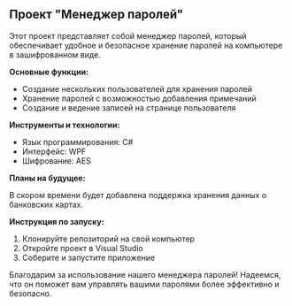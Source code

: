 
<body>
    <h2>Проект "Менеджер паролей"</h2>
    <p>Этот проект представляет собой менеджер паролей, который обеспечивает удобное и безопасное хранение паролей на компьютере в зашифрованном виде.</p>
    <p><strong>Основные функции:</strong></p>
    <ul>
        <li>Создание нескольких пользователей для хранения паролей</li>
        <li>Хранение паролей с возможностью добавления примечаний</li>
        <li>Создание и ведение записей на странице пользователя</li>
    </ul>
    <p><strong>Инструменты и технологии:</strong></p>
    <ul>
        <li>Язык программирования: C#</li>
        <li>Интерфейс: WPF</li>
        <li>Шифрование: AES</li>
    </ul>
    <p><strong>Планы на будущее:</strong></p>
    <p>В скором времени будет добавлена поддержка хранения данных о банковских картах.</p>
    <p><strong>Инструкция по запуску:</strong></p>
    <ol>
        <li>Клонируйте репозиторий на свой компьютер</li>
        <li>Откройте проект в Visual Studio</li>
        <li>Соберите и запустите приложение</li>
    </ol>
    <p>Благодарим за использование нашего менеджера паролей! Надеемся, что он поможет вам управлять вашими паролями более эффективно и безопасно.</p>
</body>
